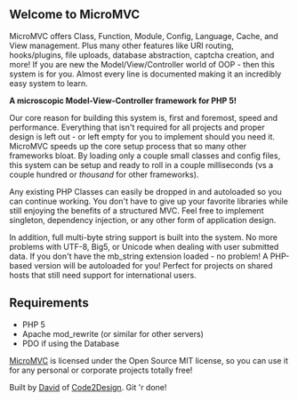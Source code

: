 ## Welcome to MicroMVC

MicroMVC offers Class, Function, Module, Config, Language, Cache, and View management. Plus many other features like URI routing, hooks/plugins, file uploads, database abstraction, captcha creation, and more! If you are new the Model/View/Controller world of OOP - then this system is for you. Almost every line is documented making it an incredibly easy system to learn.

**A microscopic Model-View-Controller framework for PHP 5!**

Our core reason for building this system is, first and foremost, speed and performance. Everything that isn't required for all projects and proper design is left out - or left empty for you to implement should you need it. MicroMVC speeds up the core setup process that so many other frameworks bloat. By loading only a couple small classes and config files, this system can be setup and ready to roll in a couple milliseconds (vs a couple hundred or <i>thousand</i> for other frameworks).

Any existing PHP Classes can easily be dropped in and autoloaded so you can continue working. You don't have to give up your favorite libraries while still enjoying the benefits of a structured MVC. Feel free to implement singleton, dependency injection, or any other form of application design.

In addition, full multi-byte string support is built into the system. No more problems with UTF-8, Big5, or Unicode when dealing with user submitted data. If you don't have the mb_string extension loaded - no problem! A PHP-based version will be autoloaded for you! Perfect for projects on shared hosts that still need support for international users.

## Requirements</h3>

* PHP 5
* Apache mod_rewrite (or similar for other servers)
* PDO if using the Database

[MicroMVC](http://github.com/Xeoncross/micromvc) is licensed under the Open Source MIT license, so you can use it for any personal or corporate projects totally free!</p>

Built by [David](http://xeoncross.com) of [Code2Design](http://code2design.com). Git 'r done!
